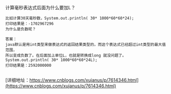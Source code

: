 
计算毫秒表达式后面为什么要加L？
```
比如计算30天毫秒数，System.out.println( 30* 1000*60*60*24);
打印结果是：-1702967296
为什么是负数呢？

答案：
java默认是用int类型来做表达式的返回结果类型的，而这个表达式已经超过int类型的最大值范围，
所以变成负数了。在后面加上单位L，也就是转换成long 就没问题了。
System.out.println( 30* 1000*60*60*24L);
打印结果是：2592000000
 
```
[详细地址：https://www.cnblogs.com/xujanus/p/7614346.html](https://www.cnblogs.com/xujanus/p/7614346.html)
